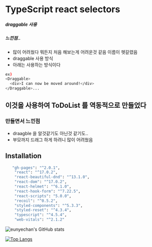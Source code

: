 # TypeScript react selectors
##### draggable 사용 
##### 느낀점..
- 많이 어려웠다 뭐든지 처음 해보는게 어려운것 같음 이름이 헷갈렸음 
- draggable 사용 방식
- 아래는 사용하는 방식이다
```sh
ex) 
<Draggable>
  <div>I can now be moved around!</div>
</Draggable>...
```
## 이것을 사용하여 ToDoList 를 역동적으로 만들었다
### 만들면서 느낀점
- draagble 을 알것같기도 아닌것 같기도..
- 부모까지 드래그 하게 하려니 많이 어려웠음

## Installation
```sh
   "gh-pages": "^2.0.1",
    "react": "^17.0.2",
    "react-beautiful-dnd": "^13.1.0",
    "react-dom": "^17.0.2",
    "react-helmet": "^6.1.0",
    "react-hook-form": "^7.22.5",
    "react-scripts": "5.0.0",
    "recoil": "^0.5.2",
    "styled-components": "^5.3.3",
    "styled-reset": "^4.3.4",
    "typescript": "^4.5.4",
    "web-vitals": "^2.1.2"
```




![eunyechan's GitHub stats](https://github-readme-stats.vercel.app/api?username=eunyechan&show_icons=true&theme=solarized-dark)

[![Top Langs](https://github-readme-stats.vercel.app/api/top-langs/?username=eunyechan&layout=compact&theme=material-palenight&langs_count=6)](https://github.com/anuraghazra/github-readme-stats)
